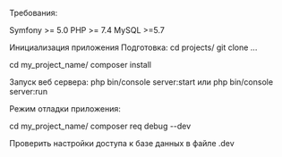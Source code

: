 Требования:

Symfony >= 5.0
PHP >= 7.4
MySQL >=5.7

Инициализация приложения
Подготовка:
cd projects/
git clone ...

cd my_project_name/
composer install

Запуск веб сервера:
php bin/console server:start
или
php bin/console server:run

Режим отладки приложения:

cd my_project_name/
composer req debug --dev

Проверить настройки доступа к базе данных в файле .dev
